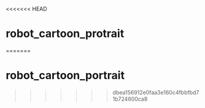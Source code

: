 <<<<<<< HEAD
# robot_cartoon_protrait
=======
# robot_cartoon_portrait
>>>>>>> dbea156912e0faa3e160c4fbbfbd71b724600ca8

